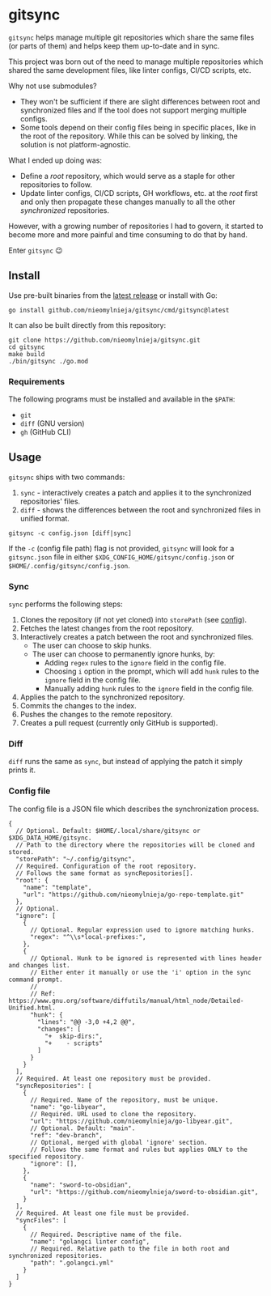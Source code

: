 # gitsync

`gitsync` helps manage multiple git repositories which share the same files
(or parts of them) and helps keep them up-to-date and in sync.

This project was born out of the need to manage multiple repositories which
shared the same development files, like linter configs, CI/CD scripts, etc.

Why not use submodules?

- They won't be sufficient if there are slight differences between root and
  synchronized files and If the tool does not support merging multiple
  configs.
- Some tools depend on their config files being in specific places,
  like in the root of the repository.
  While this can be solved by linking, the solution is not platform-agnostic.

What I ended up doing was:

- Define a _root_ repository, which would serve as a staple for other
  repositories to follow.
- Update linter configs, CI/CD scripts, GH workflows, etc. at the _root_
  first and only then propagate these changes manually to all the other
  _synchronized_ repositories.

However, with a growing number of repositories I had to govern, it started
to become more and more painful and time consuming to do that by hand.

Enter `gitsync` 😉

## Install

Use pre-built binaries from
the [latest release](https://github.com/nieomylnieja/gitsync/releases/latest)
or install
with Go:

```shell
go install github.com/nieomylnieja/gitsync/cmd/gitsync@latest
```

It can also be built directly from this repository:

```shell
git clone https://github.com/nieomylnieja/gitsync.git
cd gitsync
make build
./bin/gitsync ./go.mod
```

### Requirements

The following programs must be installed and available in the `$PATH`:

- `git`
- `diff` (GNU version)
- `gh` (GitHub CLI)

## Usage

`gitsync` ships with two commands:

1. `sync` - interactively creates a patch and applies it to the synchronized
   repositories' files.
2. `diff` - shows the differences between the root and synchronized files in
   unified format.

```shell
gitsync -c config.json [diff|sync]
```

If the `-c` (config file path) flag is not provided,
`gitsync` will look for a `gitsync.json` file in either
`$XDG_CONFIG_HOME/gitsync/config.json` or
`$HOME/.config/gitsync/config.json`.

### Sync

`sync` performs the following steps:

1. Clones the repository (if not yet cloned) into `storePath`
   (see [config](#config-file)).
2. Fetches the latest changes from the root repository.
3. Interactively creates a patch between the root and synchronized files.
    - The user can choose to skip hunks.
    - The user can choose to permanently ignore hunks, by:
        - Adding `regex` rules to the `ignore` field in the config file.
        - Choosing `i` option in the prompt, which will add `hunk` rules to the
          `ignore` field in the config file.
        - Manually adding `hunk` rules to the `ignore` field in the config file.
4. Applies the patch to the synchronized repository.
5. Commits the changes to the index.
6. Pushes the changes to the remote repository.
7. Creates a pull request (currently only GitHub is supported).

### Diff

`diff` runs the same as `sync`, but instead of applying the patch it simply
prints it.

### Config file

The config file is a JSON file which describes the synchronization process.

```json5
{
  // Optional. Default: $HOME/.local/share/gitsync or $XDG_DATA_HOME/gitsync.
  // Path to the directory where the repositories will be cloned and stored.
  "storePath": "~/.config/gitsync",
  // Required. Configuration of the root repository.
  // Follows the same format as syncRepositories[].
  "root": {
    "name": "template",
    "url": "https://github.com/nieomylnieja/go-repo-template.git"
  },
  // Optional.
  "ignore": [
    {
      // Optional. Regular expression used to ignore matching hunks.
      "regex": "^\\s*local-prefixes:",
    },
    {
      // Optional. Hunk to be ignored is represented with lines header and changes list.
      // Either enter it manually or use the 'i' option in the sync command prompt.
      //
      // Ref: https://www.gnu.org/software/diffutils/manual/html_node/Detailed-Unified.html.
      "hunk": {
        "lines": "@@ -3,0 +4,2 @@",
        "changes": [
          "+  skip-dirs:",
          "+    - scripts"
        ]
      }
    }
  ],
  // Required. At least one repository must be provided.
  "syncRepositories": [
    {
      // Required. Name of the repository, must be unique.
      "name": "go-libyear",
      // Required. URL used to clone the repository.
      "url": "https://github.com/nieomylnieja/go-libyear.git",
      // Optional. Default: "main".
      "ref": "dev-branch",
      // Optional, merged with global 'ignore' section.
      // Follows the same format and rules but applies ONLY to the specified repository.
      "ignore": [],
    },
    {
      "name": "sword-to-obsidian",
      "url": "https://github.com/nieomylnieja/sword-to-obsidian.git",
    }
  ],
  // Required. At least one file must be provided.
  "syncFiles": [
    {
      // Required. Descriptive name of the file.
      "name": "golangci linter config",
      // Required. Relative path to the file in both root and synchronized repositories.
      "path": ".golangci.yml"
    }
  ]
}
```
